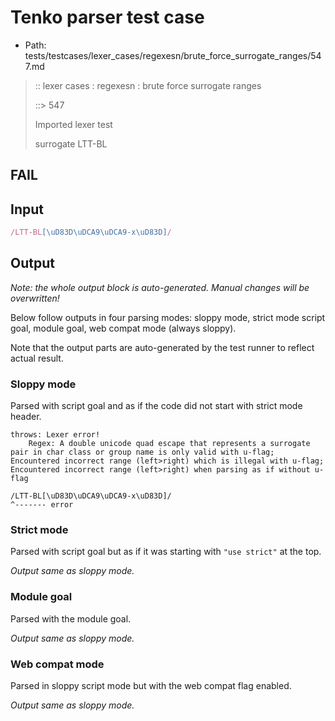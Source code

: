 # Tenko parser test case

- Path: tests/testcases/lexer_cases/regexesn/brute_force_surrogate_ranges/547.md

> :: lexer cases : regexesn : brute force surrogate ranges
>
> ::> 547
>
> Imported lexer test
>
> surrogate LTT-BL

## FAIL

## Input

`````js
/LTT-BL[\uD83D\uDCA9\uDCA9-x\uD83D]/
`````

## Output

_Note: the whole output block is auto-generated. Manual changes will be overwritten!_

Below follow outputs in four parsing modes: sloppy mode, strict mode script goal, module goal, web compat mode (always sloppy).

Note that the output parts are auto-generated by the test runner to reflect actual result.

### Sloppy mode

Parsed with script goal and as if the code did not start with strict mode header.

`````
throws: Lexer error!
    Regex: A double unicode quad escape that represents a surrogate pair in char class or group name is only valid with u-flag; Encountered incorrect range (left>right) which is illegal with u-flag; Encountered incorrect range (left>right) when parsing as if without u-flag

/LTT-BL[\uD83D\uDCA9\uDCA9-x\uD83D]/
^------- error
`````

### Strict mode

Parsed with script goal but as if it was starting with `"use strict"` at the top.

_Output same as sloppy mode._

### Module goal

Parsed with the module goal.

_Output same as sloppy mode._

### Web compat mode

Parsed in sloppy script mode but with the web compat flag enabled.

_Output same as sloppy mode._
